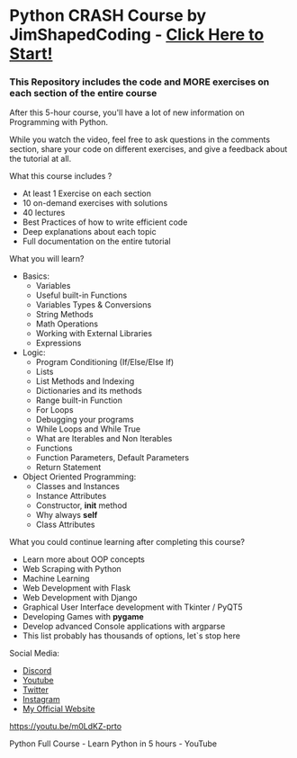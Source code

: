 # Python CRASH Course by JimShapedCoding - [Click Here to Start!](https://www.youtube.com/channel/UCU8d7rcShA7MGuDyYH1aWGg)

### This Repository includes the code and MORE exercises on each section of the entire course

After this 5-hour course, you'll have a lot of new information on Programming with Python.

While you watch the video, feel free to ask questions in the comments section, share your code on different exercises, and give a feedback about the tutorial at all.

What this course includes ?
 - At least 1 Exercise on each section
 - 10 on-demand exercises with solutions
 - 40 lectures
 - Best Practices of how to write efficient code
 - Deep explanations about each topic
 - Full documentation on the entire tutorial

What you will learn?

 - Basics:
   - Variables
   - Useful built-in Functions
   - Variables Types & Conversions
   - String Methods
   - Math Operations
   - Working with External Libraries
   - Expressions
 - Logic:
   - Program Conditioning (If/Else/Else If)
   - Lists
   - List Methods and Indexing
   - Dictionaries and its methods
   - Range built-in Function
   - For Loops
   - Debugging your programs
   - While Loops and While True
   - What are Iterables and Non Iterables
   - Functions
   - Function Parameters, Default Parameters
   - Return Statement
 - Object Oriented Programming:
   - Classes and Instances
   - Instance Attributes
   - Constructor, __init__ method
   - Why always __self__
   - Class Attributes


What you could continue learning after completing this course?

 - Learn more about OOP concepts
 - Web Scraping with Python
 - Machine Learning
 - Web Development with Flask
 - Web Development with Django
 - Graphical User Interface development with Tkinter / PyQT5
 - Developing Games with __pygame__
 - Develop advanced Console applications with argparse
 - This list probably has thousands of options, let`s stop here


Social Media:
 - [Discord](https://discord.com/invite/aMgcPD9)
 - [Youtube](https://www.youtube.com/channel/UCU8d7rcShA7MGuDyYH1aWGg)
 - [Twitter](https://twitter.com/jimshapedcoding)
 - [Instagram](https://www.instagram.com/jimshapedcoding/)
 - [My Official Website](http://jimshapedcoding.com)

https://youtu.be/m0LdKZ-prto

Python Full Course - Learn Python in 5 hours - YouTube

